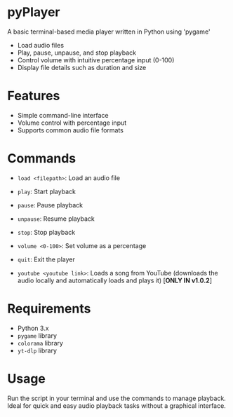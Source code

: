 # pyPlayer
A basic terminal-based media player written in Python using 'pygame'

- Load audio files
- Play, pause, unpause, and stop playback
- Control volume with intuitive percentage input (0-100)
- Display file details such as duration and size

# Features

- Simple command-line interface
- Volume control with percentage input
- Supports common audio file formats

# Commands

- ```load <filepath>```: Load an audio file

- ```play```: Start playback

- ```pause```: Pause playback

- ```unpause```: Resume playback

- ```stop```: Stop playback

- ```volume <0-100>```: Set volume as a percentage

- ```quit```: Exit the player

- ```youtube <youtube link>```: Loads a song from YouTube (downloads the audio locally and automatically loads and plays it) [**ONLY IN v1.0.2**]

# Requirements

- Python 3.x
- ```pygame``` library
- ```colorama``` library
- ```yt-dlp``` library 

# Usage

Run the script in your terminal and use the commands to manage playback. Ideal for quick and easy audio playback tasks without a graphical interface.
